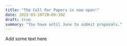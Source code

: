 ```yaml
---
title: "The Call For Papers is now open!"
date: 2023-03-10T18:09:39Z
draft: true
summary: "You have until June to submit proposals."
---
```


Add some text here

